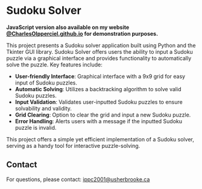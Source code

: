 # Sudoku Solver

**JavaScript version also available on my website [@CharlesOIpperciel.github.io](https://CharlesOIpperciel.github.io) for demonstration purposes.**

This project presents a Sudoku solver application built using Python and the Tkinter GUI library. Sudoku Solver offers users the ability to input a Sudoku puzzle via a graphical interface and provides functionality to automatically solve the puzzle. Key features include:

- **User-friendly Interface**: Graphical interface with a 9x9 grid for easy input of Sudoku puzzles.
- **Automatic Solving**: Utilizes a backtracking algorithm to solve valid Sudoku puzzles.
- **Input Validation**: Validates user-inputted Sudoku puzzles to ensure solvability and validity.
- **Grid Clearing**: Option to clear the grid and input a new Sudoku puzzle.
- **Error Handling**: Alerts users with a message if the inputted Sudoku puzzle is invalid.

This project offers a simple yet efficient implementation of a Sudoku solver, serving as a handy tool for interactive puzzle-solving.

## Contact

For questions, please contact: ippc2001@usherbrooke.ca

